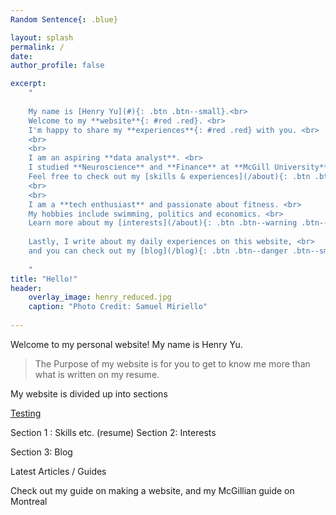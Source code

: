 ```yaml
---
Random Sentence{: .blue}

layout: splash
permalink: /
date:
author_profile: false

excerpt: 
    "
    
    My name is [Henry Yu](#){: .btn .btn--small}.<br>
    Welcome to my **website**{: #red .red}. <br>
    I'm happy to share my **experiences**{: #red .red} with you. <br>
    <br> 
    <br>
    I am an aspiring **data analyst**. <br>
    I studied **Neuroscience** and **Finance** at **McGill University**<br>
    Feel free to check out my [skills & experiences](/about){: .btn .btn--success .btn--small}<br>
    <br>
    <br>
    I am a **tech enthusiast** and passionate about fitness. <br>
    My hobbies include swimming, politics and economics. <br> 
    Learn more about my [interests](/about){: .btn .btn--warning .btn--small}<br>
    
    Lastly, I write about my daily experiences on this website, <br>
    and you can check out my [blog](/blog){: .btn .btn--danger .btn--small}<br>
    
    "
title: "Hello!"
header:
    overlay_image: henry_reduced.jpg  
    caption: "Photo Credit: Samuel Miriello"
    
---
```


Welcome to my personal website! My name is Henry Yu.

> The Purpose of my website is for you to get to know me more than what is written on my resume. 

My website is divided up into sections 
<!-- 3 section gallary etc. Splash photos for each -->
[Testing](http://www.google.ca)

Section 1 : Skills etc. (resume)
Section 2: Interests 

Section 3: Blog 

Latest Articles / Guides 

Check out my guide on making a website, and my McGillian guide on Montreal



<!--
{% include base_path %}

<h3 class="archive__subtitle">{{ site.data.ui-text[site.locale].recent_posts }}</h3>

{% for post in paginator.posts %}
  {% include archive-single.html %}
{% endfor %}

{% include paginator.html %}
-->
